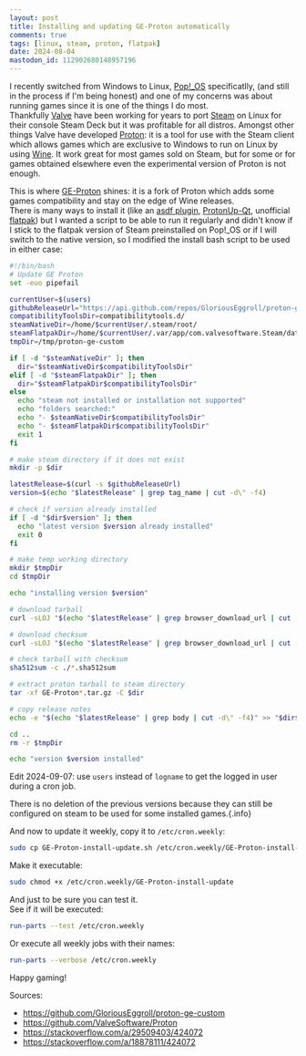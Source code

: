 ```yaml
---
layout: post
title: Installing and updating GE-Proton automatically
comments: true
tags: [linux, steam, proton, flatpak]
date: 2024-08-04
mastodon_id: 112902680148957196
---
```


I recently switched from Windows to Linux, [Pop!_OS](https://pop.system76.com/) specificatlly, (and still in the process if I'm being honest) and one of my concerns was about running games since it is one of the things I do most.  
Thankfully [Valve](https://www.valvesoftware.com/) have been working for years to port [Steam](https://store.steampowered.com/about/) on Linux for their console Steam Deck but it was profitable for all distros. Amongst other things Valve have developed [Proton](https://github.com/ValveSoftware/Proton): it is a tool for use with the Steam client which allows games which are exclusive to Windows to run on Linux by using [Wine](https://www.winehq.org/). It work great for most games sold on Steam, but for some or for games obtained elsewhere even the experimental version of Proton is not enough.

This is where [GE-Proton](https://github.com/GloriousEggroll/proton-ge-custom) shines: it is a fork of Proton which adds some games compatibility and stay on the edge of Wine releases.  
There is many ways to install it (like an [asdf plugin](https://github.com/augustobmoura/asdf-protonge), [ProtonUp-Qt](https://davidotek.github.io/protonup-qt/), unofficial [flatpak](https://github.com/flathub/com.valvesoftware.Steam.CompatibilityTool.Proton-GE)) but I wanted a script to be able to run it regularly and didn't know if I stick to the flatpak version of Steam preinstalled on Pop!_OS or if I will switch to the native version, so I modified the install bash script to be used in either case:

``` bash
#!/bin/bash
# Update GE Proton
set -euo pipefail

currentUser=$(users)
githubReleaseUrl="https://api.github.com/repos/GloriousEggroll/proton-ge-custom/releases/latest"
compatibilityToolsDir=compatibilitytools.d/
steamNativeDir=/home/$currentUser/.steam/root/
steamFlatpakDir=/home/$currentUser/.var/app/com.valvesoftware.Steam/data/Steam/
tmpDir=/tmp/proton-ge-custom

if [ -d "$steamNativeDir" ]; then
  dir="$steamNativeDir$compatibilityToolsDir"
elif [ -d "$steamFlatpakDir" ]; then
  dir="$steamFlatpakDir$compatibilityToolsDir"
else
  echo "steam not installed or installation not supported"
  echo "folders searched:"
  echo "- $steamNativeDir$compatibilityToolsDir"
  echo "- $steamFlatpakDir$compatibilityToolsDir"
  exit 1
fi

# make steam directory if it does not exist
mkdir -p $dir

latestRelease=$(curl -s $githubReleaseUrl)
version=$(echo "$latestRelease" | grep tag_name | cut -d\" -f4)

# check if version already installed
if [ -d "$dir$version" ]; then
  echo "latest version $version already installed"
  exit 0
fi

# make temp working directory
mkdir $tmpDir
cd $tmpDir

echo "installing version $version"

# download tarball
curl -sLOJ "$(echo "$latestRelease" | grep browser_download_url | cut -d\" -f4 | grep .tar.gz)"

# download checksum
curl -sLOJ "$(echo "$latestRelease" | grep browser_download_url | cut -d\" -f4 | grep .sha512sum)"

# check tarball with checksum
sha512sum -c ./*.sha512sum

# extract proton tarball to steam directory
tar -xf GE-Proton*.tar.gz -C $dir

# copy release notes
echo -e "$(echo "$latestRelease" | grep body | cut -d\" -f4)" >> "$dir$version/release_note.txt"

cd ..
rm -r $tmpDir

echo "version $version installed"
```
Edit 2024-09-07: use `users` instead of `logname` to get the logged in user during a cron job.

There is no deletion of the previous versions because they can still be configured on steam to be used for some installed games.{.info}

And now to update it weekly, copy it to `/etc/cron.weekly`:
``` sh
sudo cp GE-Proton-install-update.sh /etc/cron.weekly/GE-Proton-install-update
```
Make it executable:
``` sh
sudo chmod +x /etc/cron.weekly/GE-Proton-install-update
```
And just to be sure you can test it.  
See if it will be executed:
``` sh
run-parts --test /etc/cron.weekly
```
Or execute all weekly jobs with their names:
``` sh
run-parts --verbose /etc/cron.weekly
```

Happy gaming!

Sources:
- <https://github.com/GloriousEggroll/proton-ge-custom>
- <https://github.com/ValveSoftware/Proton>
- <https://stackoverflow.com/a/29509403/424072>
- <https://stackoverflow.com/a/18878111/424072>
